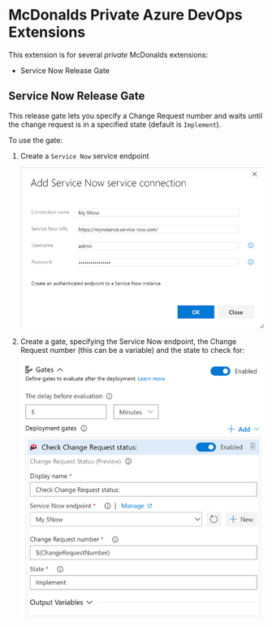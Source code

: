 # McDonalds Private Azure DevOps Extensions

This extension is for several _private_ McDonalds extensions:
- Service Now Release Gate

## Service Now Release Gate
This release gate lets you specify a Change Request number and waits until the change request is in a specified state (default is `Implement`).

To use the gate:
1. Create a `Service Now` service endpoint

    ![Create a Service Nnow endpoint](media/snow_endpoint.png "Create a Service Now endpoint")

1. Create a gate, specifying the Service Now endpoint, the Change Request number (this can be a variable) and the state to check for:

    ![Create a Change Request gate](media/snow_gate.png "Create a Service Now Change Request gate")